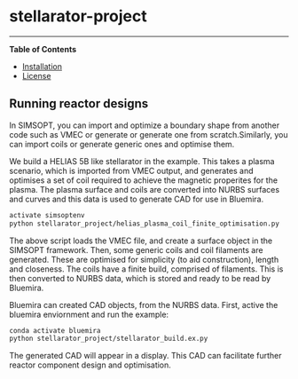 # stellarator-project

---

**Table of Contents**

- [Installation](#installation)
- [License](#license)

## Running reactor designs

In SIMSOPT, you can import and optimize a boundary shape from another code such as VMEC or generate or generate one from scratch.Similarly, you can import coils or generate generic ones and optimise them.

We build a HELIAS 5B like stellarator in the example. This takes a plasma scenario, which is imported from VMEC output, and generates and optimises a set of coil required to achieve the magnetic properites for the plasma. The plasma surface and coils are converted into NURBS surfaces and curves and this data is used to generate CAD for use in Bluemira.

```bash
activate simsoptenv
python stellarator_project/helias_plasma_coil_finite_optimisation.py
```

The above script loads the VMEC file, and create a surface object in the SIMSOPT framework. Then, some generic coils and coil filaments are generated. These are optimised for simplicity (to aid construction), length and closeness. The coils have a finite build, comprised of filaments. This is then converted to NURBS data, which is stored and ready to be read by Bluemira.

Bluemira can created CAD objects, from the NURBS data.
First, active the bluemira enviornment and run the example:

```bash
conda activate bluemira
python stellarator_project/stellarator_build.ex.py
```

The generated CAD will appear in a display. This CAD can facilitate further reactor component design and optimisation.
